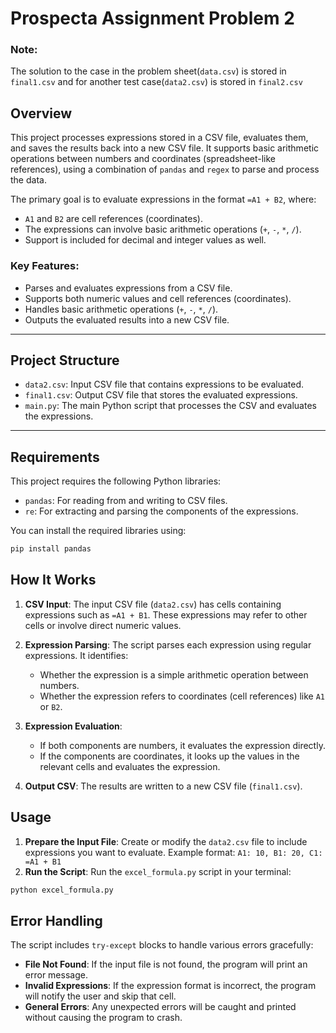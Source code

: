 # Prospecta Assignment Problem 2

### Note: 
The solution to the case in the problem sheet(`data.csv`) is stored in `final1.csv` and for another test case(`data2.csv`) is stored in `final2.csv`

## Overview
This project processes expressions stored in a CSV file, evaluates them, and saves the results back into a new CSV file. It supports basic arithmetic operations between numbers and coordinates (spreadsheet-like references), using a combination of `pandas` and `regex` to parse and process the data.

The primary goal is to evaluate expressions in the format `=A1 + B2`, where:
- `A1` and `B2` are cell references (coordinates).
- The expressions can involve basic arithmetic operations (`+`, `-`, `*`, `/`).
- Support is included for decimal and integer values as well.

### Key Features:
- Parses and evaluates expressions from a CSV file.
- Supports both numeric values and cell references (coordinates).
- Handles basic arithmetic operations (`+`, `-`, `*`, `/`).
- Outputs the evaluated results into a new CSV file.

---

## Project Structure

- `data2.csv`: Input CSV file that contains expressions to be evaluated.
- `final1.csv`: Output CSV file that stores the evaluated expressions.
- `main.py`: The main Python script that processes the CSV and evaluates the expressions.

---

## Requirements

This project requires the following Python libraries:
- `pandas`: For reading from and writing to CSV files.
- `re`: For extracting and parsing the components of the expressions.

You can install the required libraries using:
```bash
pip install pandas
```

## How It Works

1. **CSV Input**: The input CSV file (`data2.csv`) has cells containing expressions such as `=A1 + B1`. These expressions may refer to other cells or involve direct numeric values.
   
2. **Expression Parsing**: The script parses each expression using regular expressions. It identifies:
   - Whether the expression is a simple arithmetic operation between numbers.
   - Whether the expression refers to coordinates (cell references) like `A1` or `B2`.
   
3. **Expression Evaluation**:
   - If both components are numbers, it evaluates the expression directly.
   - If the components are coordinates, it looks up the values in the relevant cells and evaluates the expression.
   
4. **Output CSV**: The results are written to a new CSV file (`final1.csv`).


## Usage

1. **Prepare the Input File**: Create or modify the `data2.csv` file to include expressions you want to evaluate. Example format: `A1: 10, B1: 20, C1: =A1 + B1`
2. **Run the Script**:
Run the `excel_formula.py` script in your terminal:
```bash
python excel_formula.py
```

## Error Handling

The script includes `try-except` blocks to handle various errors gracefully:
- **File Not Found**: If the input file is not found, the program will print an error message.
- **Invalid Expressions**: If the expression format is incorrect, the program will notify the user and skip that cell.
- **General Errors**: Any unexpected errors will be caught and printed without causing the program to crash.
